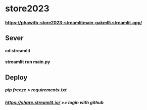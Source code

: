 # store2023
#### https://phawitb-store2023-streamlitmain-gakml5.streamlit.app/

## Sever
#### cd streamlit  
#### streamlit run main.py  

## Deploy
##### pip freeze > requirements.txt
##### https://share.streamlit.io/ >> login with github




